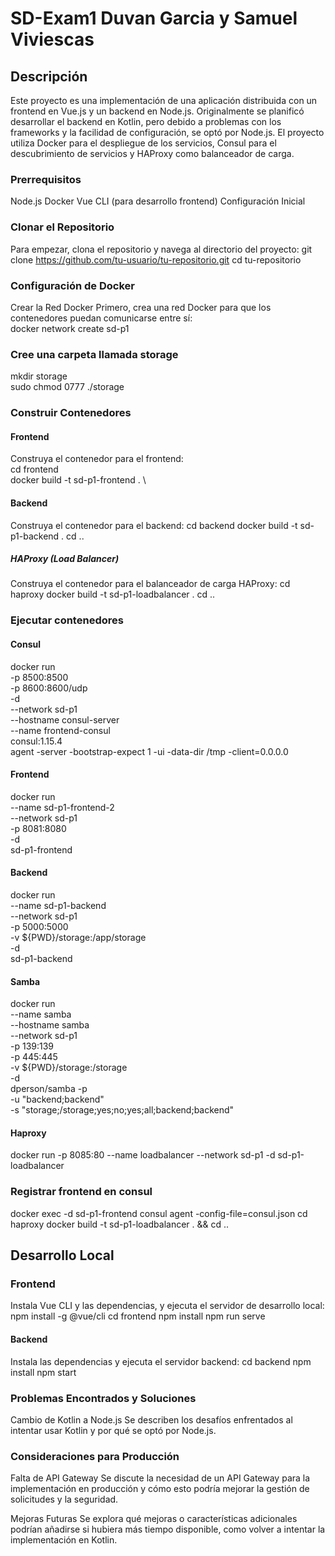 # SD-Exam1 Duvan Garcia y Samuel Viviescas

## Descripción
Este proyecto es una implementación de una aplicación distribuida con un frontend en Vue.js y un backend en Node.js. Originalmente se planificó desarrollar el backend en Kotlin, pero debido a problemas con los frameworks y la facilidad de configuración, se optó por Node.js. El proyecto utiliza Docker para el despliegue de los servicios, Consul para el descubrimiento de servicios y HAProxy como balanceador de carga.

### Prerrequisitos

Node.js
Docker
Vue CLI (para desarrollo frontend)
Configuración Inicial

### Clonar el Repositorio
Para empezar, clona el repositorio y navega al directorio del proyecto:
git clone https://github.com/tu-usuario/tu-repositorio.git
cd tu-repositorio

### Configuración de Docker

Crear la Red Docker
Primero, crea una red Docker para que los contenedores puedan comunicarse entre sí: \
docker network create sd-p1

### Cree una carpeta llamada storage 
mkdir storage \
sudo chmod 0777 ./storage

### Construir Contenedores

#### Frontend 
Construya el contenedor para el frontend: \
cd frontend \
docker build -t sd-p1-frontend . \

#### Backend
Construya el contenedor para el backend:
cd backend
docker build -t sd-p1-backend .
cd ..

##### HAProxy (Load Balancer)
Construya  el contenedor para el balanceador de carga HAProxy:
cd haproxy
docker build -t sd-p1-loadbalancer .
cd ..

### Ejecutar contenedores

#### Consul
docker run \
      -p 8500:8500 \
      -p 8600:8600/udp \
      -d \
      --network sd-p1\
      --hostname consul-server\
      --name frontend-consul \
      consul:1.15.4 \
      agent -server -bootstrap-expect 1 -ui -data-dir /tmp -client=0.0.0.0

#### Frontend
docker run \
      --name sd-p1-frontend-2 \
      --network sd-p1\
      -p 8081:8080\
      -d\
      sd-p1-frontend
#### Backend
docker run \
      --name sd-p1-backend \
      --network sd-p1 \
      -p 5000:5000 \
      -v ${PWD}/storage:/app/storage \
      -d\
      sd-p1-backend 
#### Samba
docker run \
      --name samba\
      --hostname samba\
      --network sd-p1 \
      -p 139:139\
      -p 445:445 \
      -v ${PWD}/storage:/storage \
      -d \
      dperson/samba -p \
      -u "backend;backend" \
      -s "storage;/storage;yes;no;yes;all;backend;backend"
#### Haproxy
docker run -p 8085:80 --name loadbalancer --network sd-p1 -d sd-p1-loadbalancer

### Registrar frontend en consul
docker exec -d sd-p1-frontend consul agent -config-file=consul.json
cd haproxy
docker build -t sd-p1-loadbalancer . && cd ..
      
## Desarrollo Local

### Frontend
Instala Vue CLI y las dependencias, y ejecuta el servidor de desarrollo local:
npm install -g @vue/cli
cd frontend
npm install
npm run serve

#### Backend
Instala las dependencias y ejecuta el servidor backend:
cd backend
npm install
npm start

### Problemas Encontrados y Soluciones

Cambio de Kotlin a Node.js
Se describen los desafíos enfrentados al intentar usar Kotlin y por qué se optó por Node.js.

### Consideraciones para Producción

Falta de API Gateway
Se discute la necesidad de un API Gateway para la implementación en producción y cómo esto podría mejorar la gestión de solicitudes y la seguridad.

Mejoras Futuras
Se explora qué mejoras o características adicionales podrían añadirse si hubiera más tiempo disponible, como volver a intentar la implementación en Kotlin.

